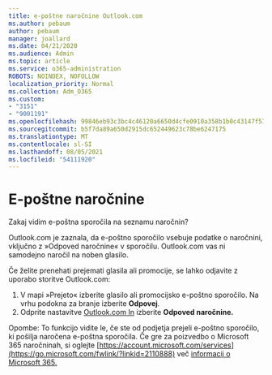 ```yaml
---
title: e-poštne naročnine Outlook.com
ms.author: pebaum
author: pebaum
manager: joallard
ms.date: 04/21/2020
ms.audience: Admin
ms.topic: article
ms.service: o365-administration
ROBOTS: NOINDEX, NOFOLLOW
localization_priority: Normal
ms.collection: Adm_O365
ms.custom:
- "3151"
- "9001191"
ms.openlocfilehash: 99846eb93c3bc4c46120a6650d4cfe0910a358b1b0c43147f5723d3e09b91fa4
ms.sourcegitcommit: b5f7da89a650d2915dc652449623c78be6247175
ms.translationtype: MT
ms.contentlocale: sl-SI
ms.lasthandoff: 08/05/2021
ms.locfileid: "54111920"
---
```

# <a name="email-subscriptions"></a>E-poštne naročnine

Zakaj vidim e-poštna sporočila na seznamu naročnin?

Outlook.com je zaznala, da e-poštno sporočilo vsebuje podatke o naročnini, vključno z »Odpoved naročnine« v sporočilu. Outlook.com vas ni samodejno naročil na noben glasilo.

Če želite prenehati prejemati glasila ali promocije, se lahko odjavite z uporabo storitve Outlook.com:
1. V mapi »Prejeto« izberite glasilo ali promocijsko e-poštno sporočilo. Na vrhu podokna za branje izberite **Odpovej**.
2. Odprite nastavitve [Outlook.com In](https://go.microsoft.com/fwlink/?linkid=2110887) izberite **Odpoved naročnine.**

Opombe: To funkcijo vidite le, če ste od podjetja prejeli e-poštno sporočilo, ki pošilja naročena e-poštna sporočila.
Če gre za poizvedbo o Microsoft 365 naročninah, si oglejte [https://account.microsoft.com/services](https://go.microsoft.com/fwlink/?linkid=2110888) več [informacij o Microsoft 365.](https://products.office.com/compare-all-microsoft-office-products?tab=1&WT.mc_id=PROD_OL-Web_Support_O365NewValue_Upgrade)
  